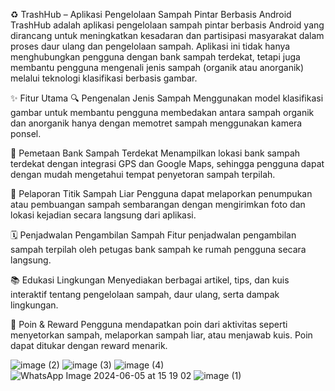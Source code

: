 ♻️ TrashHub – Aplikasi Pengelolaan Sampah Pintar Berbasis Android
TrashHub adalah aplikasi pengelolaan sampah pintar berbasis Android yang dirancang untuk meningkatkan kesadaran dan partisipasi masyarakat dalam proses daur ulang dan pengelolaan sampah. Aplikasi ini tidak hanya menghubungkan pengguna dengan bank sampah terdekat, tetapi juga membantu pengguna mengenali jenis sampah (organik atau anorganik) melalui teknologi klasifikasi berbasis gambar.

✨ Fitur Utama
🔍 Pengenalan Jenis Sampah
Menggunakan model klasifikasi gambar untuk membantu pengguna membedakan antara sampah organik dan anorganik hanya dengan memotret sampah menggunakan kamera ponsel.

📍 Pemetaan Bank Sampah Terdekat
Menampilkan lokasi bank sampah terdekat dengan integrasi GPS dan Google Maps, sehingga pengguna dapat dengan mudah mengetahui tempat penyetoran sampah terpilah.

📸 Pelaporan Titik Sampah Liar
Pengguna dapat melaporkan penumpukan atau pembuangan sampah sembarangan dengan mengirimkan foto dan lokasi kejadian secara langsung dari aplikasi.

🗓️ Penjadwalan Pengambilan Sampah
Fitur penjadwalan pengambilan sampah terpilah oleh petugas bank sampah ke rumah pengguna secara langsung.

📚 Edukasi Lingkungan
Menyediakan berbagai artikel, tips, dan kuis interaktif tentang pengelolaan sampah, daur ulang, serta dampak lingkungan.

🎁 Poin & Reward
Pengguna mendapatkan poin dari aktivitas seperti menyetorkan sampah, melaporkan sampah liar, atau menjawab kuis. Poin dapat ditukar dengan reward menarik.

![image (2)](https://github.com/user-attachments/assets/ebe0fd55-67b2-44f7-94c2-a8246ccf14c7)
![image (3)](https://github.com/user-attachments/assets/e592857a-21cb-4c8c-887c-97df8a795932)
![image (4)](https://github.com/user-attachments/assets/43fb4924-d0f5-4668-85e8-b6faaf0826d7)
![WhatsApp Image 2024-06-05 at 15 19 02](https://github.com/user-attachments/assets/a2566c96-741e-4d55-ba86-e48727c04cfa)
![image (1)](https://github.com/user-attachments/assets/51a16ac6-bfd3-4c7d-9527-85b1b2f9c015)
